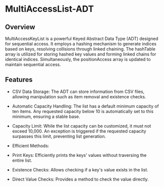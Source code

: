 # MultiAccessList-ADT

## Overview
MultiAccessKeyList is a powerful Keyed Abstract Data Type (ADT) designed for sequential access. It employs a hashing mechanism to generate indices based on keys, resolving collisions through linked chaining. The hashTable array is utilized for storing hashed key values and forming linked chains for identical indices. Simultaneously, the positionAccess array is updated to maintain sequential access.

## Features
- CSV Data Storage: The ADT can store information from CSV files, allowing manipulation such as item removal and existence checks.

- Automatic Capacity Handling: The list has a default minimum capacity of ten items. Any requested capacity below 10 is automatically set to this minimum, ensuring a stable base.

- Capacity Limit: While the list capacity can be customized, it must not exceed 10,000. An exception is triggered if the requested capacity surpasses this limit, preventing list generation.

- Efficient Methods:
 - Print Keys: Efficiently prints the keys' values without traversing the entire list.
 - Existence Checks: Allows checking if a key's value exists in the list.
 - Direct Value Checks: Provides a method to check the value directly.
